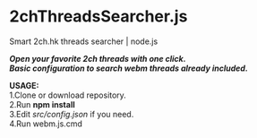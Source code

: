 # 2chThreadsSearcher.js
Smart 2ch.hk threads searcher | node.js

<b><i>Open your favorite 2ch threads with one click.<br/>
Basic configuration to search webm threads already included.</i></b>

<b>USAGE:</b><br/>
1.Clone or download repository.<br/>
2.Run <b>npm install</b><br/>
3.Edit <i>src/config.json</i> if you need.<br/>
4.Run webm.js.cmd<br/>
